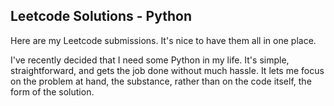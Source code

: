 ## Leetcode Solutions - Python
Here are my Leetcode submissions. It's nice to have them all in one place.

I've recently decided that I need some Python in my life. It's simple, straightforward, and gets the job done without much hassle.
It lets me focus on the problem at hand, the substance, rather than on the code itself, the form of the solution.
